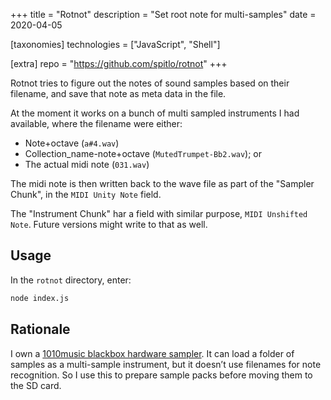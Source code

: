 +++
title = "Rotnot"
description = "Set root note for multi-samples"
date = 2020-04-05

[taxonomies]
technologies = ["JavaScript", "Shell"]

[extra]
repo = "https://github.com/spitlo/rotnot"
+++

Rotnot tries to figure out the notes of sound samples based on their filename, and save that note as meta data in the file.

At the moment it works on a bunch of multi sampled instruments I had available, where the filename were either:

- Note+octave (`a#4.wav`)
- Collection_name-note+octave (`MutedTrumpet-Bb2.wav`); or
- The actual midi note (`031.wav`)

The midi note is then written back to the wave file as part of the "Sampler Chunk", in the `MIDI Unity Note` field.

The "Instrument Chunk" har a field with similar purpose, `MIDI Unshifted Note`. Future versions might write to that as well.

## Usage

In the `rotnot` directory, enter:

```bash
node index.js
```

## Rationale

I own a [1010music blackbox hardware sampler](https://1010music.com/product/blackbox). It can load a folder of samples as a multi-sample instrument, but it doesn’t use filenames for note recognition. So I use this to prepare sample packs before moving them to the SD card.
